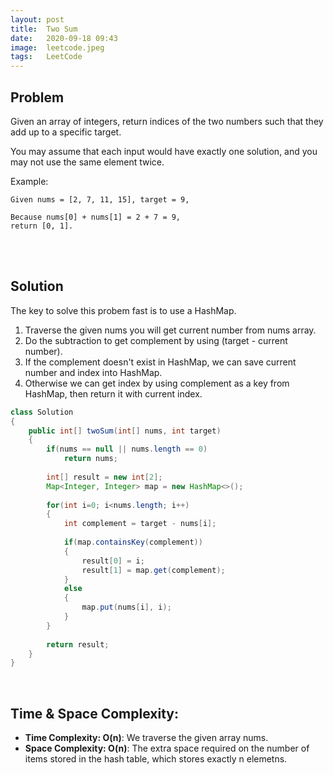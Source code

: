 ```yaml
---
layout: post
title:  Two Sum
date:   2020-09-18 09:43
image:  leetcode.jpeg
tags:   LeetCode
---
```


## Problem

Given an array of integers, return indices of the two numbers such that they add up to a specific target.

You may assume that each input would have exactly one solution, and you may not use the same element twice.

Example:

```
Given nums = [2, 7, 11, 15], target = 9,

Because nums[0] + nums[1] = 2 + 7 = 9,
return [0, 1].
```
<!-- Line breaks -->
<br />
<br />

## Solution

The key to solve this probem fast is to use a HashMap.

1. Traverse the given nums you will get current number from nums array. 
2. Do the subtraction to get complement by using (target - current number).
3. If the complement doesn't exist in HashMap, we can save current number and index into HashMap.
4. Otherwise we can get index by using complement as a key from HashMap, then return it with current index. 

```java
class Solution 
{
    public int[] twoSum(int[] nums, int target) 
    {   
        if(nums == null || nums.length == 0)
            return nums;
        
        int[] result = new int[2];
        Map<Integer, Integer> map = new HashMap<>();
        
        for(int i=0; i<nums.length; i++)
        {
            int complement = target - nums[i];
           
            if(map.containsKey(complement))
            {
                result[0] = i;
                result[1] = map.get(complement);
            }    
            else
            {
                map.put(nums[i], i);
            }
        }
        
        return result;
    }
}
```
<!-- Line breaks -->
<br />

## Time & Space Complexity:

* **Time Complexity: O(n)**: We traverse the given array nums.
* **Space Complexity: O(n)**: The extra space required on the number of items stored in the hash table, which stores exactly n elemetns.
